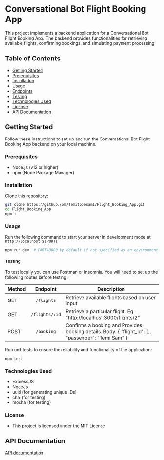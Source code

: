 # Conversational Bot Flight Booking App

This project implements a backend application for a Conversational Bot Flight Booking App. The backend provides functionalities for retrieving available flights, confirming bookings, and simulating payment processing.

## Table of Contents

- [Getting Started](#getting-started)
- [Prerequisites](#prerequisites)
- [Installation](#installation)
- [Usage](#usage)
- [Endpoints](#endpoints)
- [Testing](#testing)
- [Technologies Used](#technologies-used)
- [License](#license)
- [API Documentation](#documentation)


## Getting Started

Follow these instructions to set up and run the Conversational Bot Flight Booking App backend on your local machine.

### Prerequisites

- Node.js (v12 or higher)
- npm (Node Package Manager)

### Installation

Clone this repository:

   ```bash
   git clone https://github.com/Temitopesam1/Flight_Booking_App.git
   cd Flight_Booking_App
   npm i
   ```

### Usage
Run the following command to start your server in development mode at `http://localhost:${PORT}`
```sh
npm run dev  # PORT=3000 by default if not specified as an environment variable
```
#### Testing
To test locally you can use Postman or Insomnia. You will need to set up the
following routes before testing:

| Method | Endpoint       | Description                                    |
|--------|:--------------:|------------------------------------------------|
| GET    | `/flights`     | Retrieve available flights based on user input |
| GET    | `/flights/:id` | Retrieve a particular flight. Eg: "http://localhost:3000/flights/2"                   |
| POST   | `/booking`     | Confirms a booking and Provides booking details. Body: { "flight_id": 1, "passenger": "Temi Sam" }                |


Run unit tests to ensure the reliability and functionality of the application:
```sh
npm test
```
### Technologies Used
* ExpressJS
* NodeJs
* uuid (for generating unique IDs)
* chai (for testing)
* mocha (for testing)

### License
* This project is licensed under the MIT License

## API Documentation
[API documentation](http://localhost:3000/api-docs)





